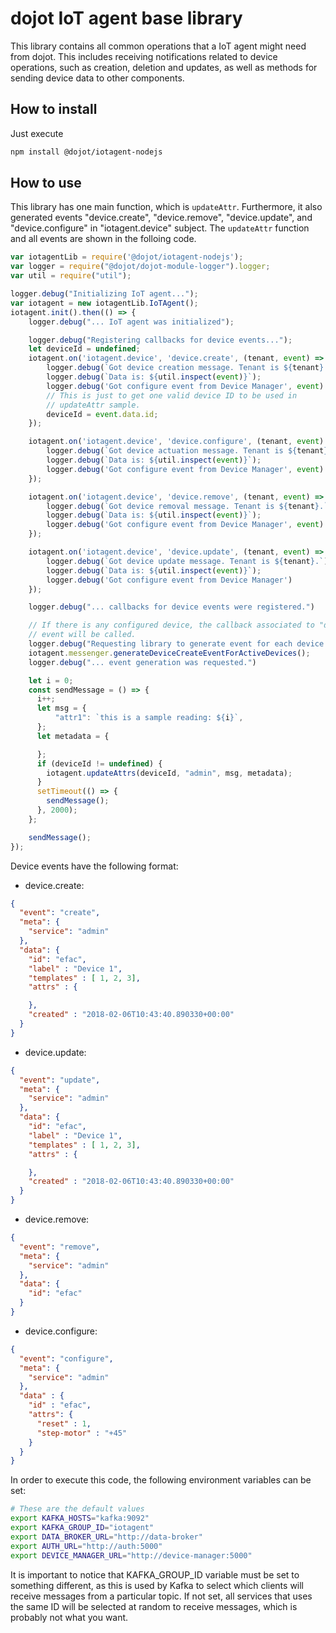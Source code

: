 # dojot IoT agent base library

This library contains all common operations that a IoT agent might need from
dojot. This includes receiving notifications related to device operations, such
as creation, deletion and updates, as well as methods for sending device
data to other components.

## How to install

Just execute

```bash
npm install @dojot/iotagent-nodejs
```

## How to use

This library has one main function, which is `updateAttr`. Furthermore, it
also generated events "device.create", "device.remove", "device.update",
and "device.configure" in "iotagent.device" subject. The `updateAttr` function
and all events are shown in the folloing code.

```javascript
var iotagentLib = require('@dojot/iotagent-nodejs');
var logger = require("@dojot/dojot-module-logger").logger;
var util = require("util");

logger.debug("Initializing IoT agent...");
var iotagent = new iotagentLib.IoTAgent();
iotagent.init().then(() => {
    logger.debug("... IoT agent was initialized");

    logger.debug("Registering callbacks for device events...");
    let deviceId = undefined;
    iotagent.on('iotagent.device', 'device.create', (tenant, event) => {
        logger.debug(`Got device creation message. Tenant is ${tenant}.`);
        logger.debug(`Data is: ${util.inspect(event)}`);
        logger.debug('Got configure event from Device Manager', event)
        // This is just to get one valid device ID to be used in
        // updateAttr sample.
        deviceId = event.data.id;
    });

    iotagent.on('iotagent.device', 'device.configure', (tenant, event) => {
        logger.debug(`Got device actuation message. Tenant is ${tenant}.`);
        logger.debug(`Data is: ${util.inspect(event)}`);
        logger.debug('Got configure event from Device Manager', event)
    });

    iotagent.on('iotagent.device', 'device.remove', (tenant, event) => {
        logger.debug(`Got device removal message. Tenant is ${tenant}.`);
        logger.debug(`Data is: ${util.inspect(event)}`);
        logger.debug('Got configure event from Device Manager', event)
    });

    iotagent.on('iotagent.device', 'device.update', (tenant, event) => {
        logger.debug(`Got device update message. Tenant is ${tenant}.`);
        logger.debug(`Data is: ${util.inspect(event)}`);
        logger.debug('Got configure event from Device Manager')
    });

    logger.debug("... callbacks for device events were registered.")

    // If there is any configured device, the callback associated to "device.create"
    // event will be called.
    logger.debug("Requesting library to generate event for each device...")
    iotagent.messenger.generateDeviceCreateEventForActiveDevices();
    logger.debug("... event generation was requested.")

    let i = 0;
    const sendMessage = () => {
      i++;
      let msg = {
          "attr1": `this is a sample reading: ${i}`,
      };
      let metadata = {

      };
      if (deviceId != undefined) {
        iotagent.updateAttrs(deviceId, "admin", msg, metadata);
      }
      setTimeout(() => {
        sendMessage();
      }, 2000);
    };

    sendMessage();
});
```

Device events have the following format:

- device.create:

```json
{
  "event": "create",
  "meta": {
    "service": "admin"
  },
  "data": {
    "id": "efac",
    "label" : "Device 1",
    "templates" : [ 1, 2, 3],
    "attrs" : {

    },
    "created" : "2018-02-06T10:43:40.890330+00:00"
  }
}
```

- device.update:

```json
{
  "event": "update",
  "meta": {
    "service": "admin"
  },
  "data": {
    "id": "efac",
    "label" : "Device 1",
    "templates" : [ 1, 2, 3],
    "attrs" : {

    },
    "created" : "2018-02-06T10:43:40.890330+00:00"
  }
}
```

- device.remove:

```json
{
  "event": "remove",
  "meta": {
    "service": "admin"
  },
  "data": {
    "id": "efac"
  }
}
```

- device.configure:

```json
{
  "event": "configure",
  "meta": {
    "service": "admin"
  },
  "data" : {
    "id" : "efac",
    "attrs": {
      "reset" : 1,
      "step-motor" : "+45"
    }
  }
}
```

In order to execute this code, the following environment variables can be set:

```bash
# These are the default values
export KAFKA_HOSTS="kafka:9092"
export KAFKA_GROUP_ID="iotagent"
export DATA_BROKER_URL="http://data-broker"
export AUTH_URL="http://auth:5000"
export DEVICE_MANAGER_URL="http://device-manager:5000"
```
It is important to notice that KAFKA_GROUP_ID variable must be set to something
different, as this is used by Kafka to select which clients will receive messages
from a particular topic. If not set, all services that uses the same ID will
be selected at random to receive messages, which is probably not what you want.

